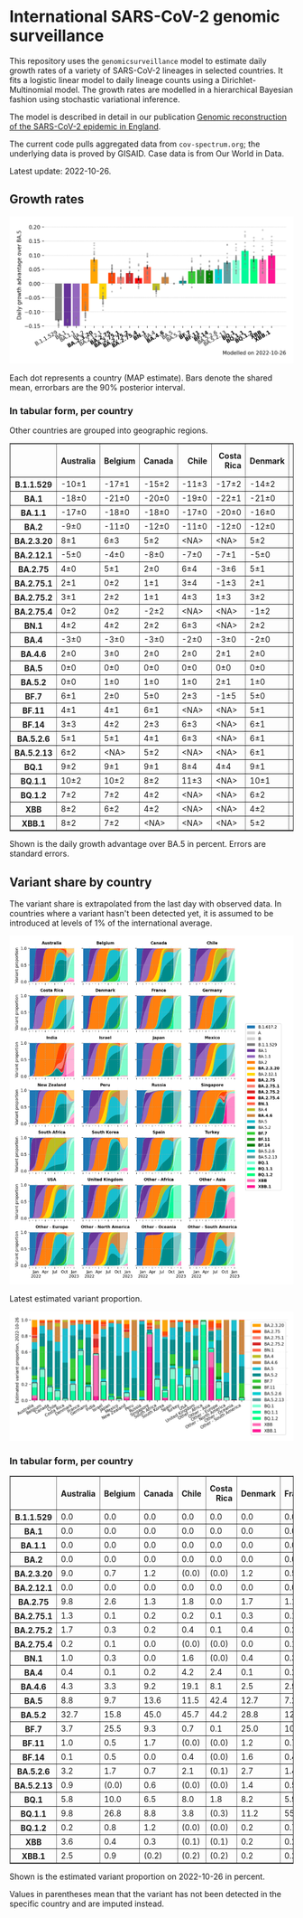 # International SARS-CoV-2 genomic surveillance

This repository uses the `genomicsurveillance` model to estimate daily growth rates of a variety of SARS-CoV-2 lineages in selected countries. It fits a logistic linear model to daily lineage counts using a Dirichlet-Multinomial model. The growth rates are modelled in a hierarchical Bayesian fashion using stochastic variational inference. 

The model is described in detail in our publication [Genomic reconstruction of the SARS-CoV-2 epidemic in England](https://www.nature.com/articles/s41586-021-04069-y).

The current code pulls aggregated data from `cov-spectrum.org`; the underlying data is proved by GISAID. Case data is from Our World in Data.

Latest update: 2022-10-26.

## Growth rates
![Growth rates](plots/growth-rate-latest.png)

Each dot represents a country (MAP estimate). Bars denote the shared mean, errorbars are the 90% posterior interval.

### In tabular form, per country

Other countries are grouped into geographic regions.

<small><table border="1" class="dataframe">
  <thead>
    <tr style="text-align: right;">
      <th></th>
      <th>Australia</th>
      <th>Belgium</th>
      <th>Canada</th>
      <th>Chile</th>
      <th>Costa Rica</th>
      <th>Denmark</th>
      <th>France</th>
      <th>Germany</th>
      <th>India</th>
      <th>Israel</th>
      <th>Japan</th>
      <th>Mexico</th>
      <th>New Zealand</th>
      <th>Peru</th>
      <th>Russia</th>
      <th>Singapore</th>
      <th>South Africa</th>
      <th>South Korea</th>
      <th>Spain</th>
      <th>Turkey</th>
      <th>USA</th>
      <th>United Kingdom</th>
      <th>Other - Africa</th>
      <th>Other - Asia</th>
      <th>Other - Europe</th>
      <th>Other - North America</th>
      <th>Other - Oceania</th>
      <th>Other - South America</th>
    </tr>
  </thead>
  <tbody>
    <tr>
      <th>B.1.1.529</th>
      <td>-10±1</td>
      <td>-17±1</td>
      <td>-15±2</td>
      <td>-11±3</td>
      <td>-17±2</td>
      <td>-14±2</td>
      <td>-11±1</td>
      <td>-15±1</td>
      <td>-3±0</td>
      <td>-17±2</td>
      <td>-15±3</td>
      <td>-14±3</td>
      <td>-12±2</td>
      <td>-16±3</td>
      <td>-12±1</td>
      <td>-5±2</td>
      <td>-13±1</td>
      <td>-9±4</td>
      <td>-15±2</td>
      <td>-18±1</td>
      <td>-14±1</td>
      <td>-17±1</td>
      <td>-8±1</td>
      <td>-8±1</td>
      <td>-15±1</td>
      <td>-19±1</td>
      <td>&lt;NA&gt;</td>
      <td>-11±1</td>
    </tr>
    <tr>
      <th>BA.1</th>
      <td>-18±0</td>
      <td>-21±0</td>
      <td>-20±0</td>
      <td>-19±0</td>
      <td>-22±1</td>
      <td>-21±0</td>
      <td>-18±0</td>
      <td>-21±0</td>
      <td>-14±1</td>
      <td>-22±0</td>
      <td>-21±0</td>
      <td>-19±0</td>
      <td>-24±1</td>
      <td>-22±0</td>
      <td>-18±0</td>
      <td>-16±1</td>
      <td>-15±0</td>
      <td>-20±1</td>
      <td>-19±0</td>
      <td>-20±0</td>
      <td>-22±0</td>
      <td>-22±0</td>
      <td>-15±0</td>
      <td>-13±0</td>
      <td>-19±0</td>
      <td>-20±0</td>
      <td>-13±2</td>
      <td>-18±0</td>
    </tr>
    <tr>
      <th>BA.1.1</th>
      <td>-17±0</td>
      <td>-18±0</td>
      <td>-18±0</td>
      <td>-17±0</td>
      <td>-20±0</td>
      <td>-16±0</td>
      <td>-16±0</td>
      <td>-18±0</td>
      <td>-12±0</td>
      <td>-19±0</td>
      <td>-18±0</td>
      <td>-18±0</td>
      <td>-14±0</td>
      <td>-21±0</td>
      <td>-18±0</td>
      <td>-9±0</td>
      <td>-13±0</td>
      <td>-16±0</td>
      <td>-17±0</td>
      <td>-16±0</td>
      <td>-19±0</td>
      <td>-18±0</td>
      <td>-14±0</td>
      <td>-12±0</td>
      <td>-16±0</td>
      <td>-18±0</td>
      <td>-16±3</td>
      <td>-17±0</td>
    </tr>
    <tr>
      <th>BA.2</th>
      <td>-9±0</td>
      <td>-11±0</td>
      <td>-12±0</td>
      <td>-11±0</td>
      <td>-12±0</td>
      <td>-12±0</td>
      <td>-8±0</td>
      <td>-11±0</td>
      <td>-4±0</td>
      <td>-11±0</td>
      <td>-10±0</td>
      <td>-11±0</td>
      <td>-9±0</td>
      <td>-13±0</td>
      <td>-12±0</td>
      <td>-4±0</td>
      <td>-8±0</td>
      <td>-9±0</td>
      <td>-9±0</td>
      <td>-8±0</td>
      <td>-11±0</td>
      <td>-11±0</td>
      <td>-7±0</td>
      <td>-7±0</td>
      <td>-10±0</td>
      <td>-11±0</td>
      <td>-13±2</td>
      <td>-10±0</td>
    </tr>
    <tr>
      <th>BA.2.3.20</th>
      <td>8±1</td>
      <td>6±3</td>
      <td>5±2</td>
      <td>&lt;NA&gt;</td>
      <td>&lt;NA&gt;</td>
      <td>5±2</td>
      <td>11±2</td>
      <td>9±2</td>
      <td>14±3</td>
      <td>5±2</td>
      <td>8±2</td>
      <td>&lt;NA&gt;</td>
      <td>8±3</td>
      <td>&lt;NA&gt;</td>
      <td>&lt;NA&gt;</td>
      <td>10±2</td>
      <td>&lt;NA&gt;</td>
      <td>11±2</td>
      <td>10±3</td>
      <td>4±3</td>
      <td>7±2</td>
      <td>5±2</td>
      <td>&lt;NA&gt;</td>
      <td>14±2</td>
      <td>12±2</td>
      <td>&lt;NA&gt;</td>
      <td>&lt;NA&gt;</td>
      <td>&lt;NA&gt;</td>
    </tr>
    <tr>
      <th>BA.2.12.1</th>
      <td>-5±0</td>
      <td>-4±0</td>
      <td>-8±0</td>
      <td>-7±0</td>
      <td>-7±1</td>
      <td>-5±0</td>
      <td>-3±0</td>
      <td>-5±0</td>
      <td>-5±0</td>
      <td>-6±0</td>
      <td>-7±0</td>
      <td>-7±0</td>
      <td>-6±0</td>
      <td>-9±0</td>
      <td>-7±3</td>
      <td>-2±0</td>
      <td>-1±1</td>
      <td>-5±0</td>
      <td>-4±0</td>
      <td>-5±1</td>
      <td>-7±0</td>
      <td>-5±0</td>
      <td>-6±1</td>
      <td>-4±0</td>
      <td>-4±0</td>
      <td>-7±1</td>
      <td>-7±4</td>
      <td>-6±0</td>
    </tr>
    <tr>
      <th>BA.2.75</th>
      <td>4±0</td>
      <td>5±1</td>
      <td>2±0</td>
      <td>6±4</td>
      <td>-3±6</td>
      <td>5±1</td>
      <td>5±1</td>
      <td>5±1</td>
      <td>4±0</td>
      <td>4±1</td>
      <td>3±1</td>
      <td>0±6</td>
      <td>3±1</td>
      <td>1±3</td>
      <td>3±2</td>
      <td>5±1</td>
      <td>1±3</td>
      <td>5±1</td>
      <td>6±2</td>
      <td>4±2</td>
      <td>4±0</td>
      <td>5±0</td>
      <td>6±5</td>
      <td>6±0</td>
      <td>7±1</td>
      <td>0±5</td>
      <td>&lt;NA&gt;</td>
      <td>5±3</td>
    </tr>
    <tr>
      <th>BA.2.75.1</th>
      <td>2±1</td>
      <td>0±2</td>
      <td>1±1</td>
      <td>3±4</td>
      <td>-1±3</td>
      <td>2±1</td>
      <td>3±1</td>
      <td>3±1</td>
      <td>4±0</td>
      <td>3±1</td>
      <td>0±1</td>
      <td>&lt;NA&gt;</td>
      <td>2±2</td>
      <td>-2±4</td>
      <td>4±3</td>
      <td>5±1</td>
      <td>1±3</td>
      <td>3±1</td>
      <td>4±3</td>
      <td>&lt;NA&gt;</td>
      <td>2±1</td>
      <td>3±1</td>
      <td>&lt;NA&gt;</td>
      <td>5±1</td>
      <td>3±1</td>
      <td>&lt;NA&gt;</td>
      <td>&lt;NA&gt;</td>
      <td>&lt;NA&gt;</td>
    </tr>
    <tr>
      <th>BA.2.75.2</th>
      <td>3±1</td>
      <td>2±2</td>
      <td>1±1</td>
      <td>4±3</td>
      <td>1±3</td>
      <td>3±2</td>
      <td>6±2</td>
      <td>3±1</td>
      <td>7±1</td>
      <td>2±2</td>
      <td>2±2</td>
      <td>&lt;NA&gt;</td>
      <td>3±1</td>
      <td>0±3</td>
      <td>9±3</td>
      <td>6±1</td>
      <td>&lt;NA&gt;</td>
      <td>3±2</td>
      <td>6±3</td>
      <td>1±3</td>
      <td>3±1</td>
      <td>4±1</td>
      <td>&lt;NA&gt;</td>
      <td>8±2</td>
      <td>4±1</td>
      <td>&lt;NA&gt;</td>
      <td>&lt;NA&gt;</td>
      <td>&lt;NA&gt;</td>
    </tr>
    <tr>
      <th>BA.2.75.4</th>
      <td>0±2</td>
      <td>0±2</td>
      <td>-2±2</td>
      <td>&lt;NA&gt;</td>
      <td>&lt;NA&gt;</td>
      <td>-1±2</td>
      <td>6±2</td>
      <td>3±2</td>
      <td>7±1</td>
      <td>-1±2</td>
      <td>1±2</td>
      <td>&lt;NA&gt;</td>
      <td>&lt;NA&gt;</td>
      <td>&lt;NA&gt;</td>
      <td>&lt;NA&gt;</td>
      <td>7±2</td>
      <td>&lt;NA&gt;</td>
      <td>&lt;NA&gt;</td>
      <td>&lt;NA&gt;</td>
      <td>&lt;NA&gt;</td>
      <td>1±2</td>
      <td>0±2</td>
      <td>&lt;NA&gt;</td>
      <td>&lt;NA&gt;</td>
      <td>5±2</td>
      <td>&lt;NA&gt;</td>
      <td>&lt;NA&gt;</td>
      <td>&lt;NA&gt;</td>
    </tr>
    <tr>
      <th>BN.1</th>
      <td>4±2</td>
      <td>4±2</td>
      <td>2±2</td>
      <td>6±3</td>
      <td>&lt;NA&gt;</td>
      <td>2±2</td>
      <td>10±2</td>
      <td>6±2</td>
      <td>10±1</td>
      <td>4±2</td>
      <td>6±2</td>
      <td>&lt;NA&gt;</td>
      <td>5±2</td>
      <td>&lt;NA&gt;</td>
      <td>&lt;NA&gt;</td>
      <td>10±2</td>
      <td>&lt;NA&gt;</td>
      <td>8±2</td>
      <td>&lt;NA&gt;</td>
      <td>2±2</td>
      <td>3±2</td>
      <td>4±2</td>
      <td>&lt;NA&gt;</td>
      <td>11±2</td>
      <td>7±2</td>
      <td>&lt;NA&gt;</td>
      <td>&lt;NA&gt;</td>
      <td>&lt;NA&gt;</td>
    </tr>
    <tr>
      <th>BA.4</th>
      <td>-3±0</td>
      <td>-3±0</td>
      <td>-3±0</td>
      <td>-2±0</td>
      <td>-3±0</td>
      <td>-2±0</td>
      <td>-1±0</td>
      <td>-2±0</td>
      <td>-3±1</td>
      <td>-2±0</td>
      <td>-4±0</td>
      <td>-2±0</td>
      <td>-3±0</td>
      <td>-3±0</td>
      <td>-4±2</td>
      <td>-1±0</td>
      <td>-2±0</td>
      <td>-3±0</td>
      <td>-1±0</td>
      <td>-2±1</td>
      <td>-2±0</td>
      <td>-2±0</td>
      <td>-3±0</td>
      <td>-2±0</td>
      <td>-2±0</td>
      <td>-2±1</td>
      <td>-3±6</td>
      <td>-2±0</td>
    </tr>
    <tr>
      <th>BA.4.6</th>
      <td>2±0</td>
      <td>3±0</td>
      <td>2±0</td>
      <td>2±0</td>
      <td>2±1</td>
      <td>2±0</td>
      <td>3±0</td>
      <td>3±0</td>
      <td>3±2</td>
      <td>3±1</td>
      <td>1±1</td>
      <td>2±1</td>
      <td>2±1</td>
      <td>3±0</td>
      <td>1±3</td>
      <td>3±2</td>
      <td>0±0</td>
      <td>1±1</td>
      <td>4±0</td>
      <td>2±3</td>
      <td>2±0</td>
      <td>2±0</td>
      <td>0±1</td>
      <td>4±1</td>
      <td>3±0</td>
      <td>3±1</td>
      <td>&lt;NA&gt;</td>
      <td>3±0</td>
    </tr>
    <tr>
      <th>BA.5</th>
      <td>0±0</td>
      <td>0±0</td>
      <td>0±0</td>
      <td>0±0</td>
      <td>0±0</td>
      <td>0±0</td>
      <td>0±0</td>
      <td>0±0</td>
      <td>0±0</td>
      <td>0±0</td>
      <td>0±0</td>
      <td>0±0</td>
      <td>0±0</td>
      <td>0±0</td>
      <td>0±0</td>
      <td>0±0</td>
      <td>0±0</td>
      <td>0±0</td>
      <td>0±0</td>
      <td>0±0</td>
      <td>0±0</td>
      <td>0±0</td>
      <td>0±0</td>
      <td>0±0</td>
      <td>0±0</td>
      <td>0±0</td>
      <td>0±0</td>
      <td>0±0</td>
    </tr>
    <tr>
      <th>BA.5.2</th>
      <td>0±0</td>
      <td>1±0</td>
      <td>1±0</td>
      <td>1±0</td>
      <td>2±1</td>
      <td>1±0</td>
      <td>1±0</td>
      <td>2±0</td>
      <td>0±0</td>
      <td>1±0</td>
      <td>2±0</td>
      <td>1±0</td>
      <td>0±0</td>
      <td>1±0</td>
      <td>2±0</td>
      <td>1±0</td>
      <td>0±0</td>
      <td>2±0</td>
      <td>1±0</td>
      <td>1±0</td>
      <td>1±0</td>
      <td>1±0</td>
      <td>0±0</td>
      <td>1±0</td>
      <td>1±0</td>
      <td>0±1</td>
      <td>2±1</td>
      <td>0±0</td>
    </tr>
    <tr>
      <th>BF.7</th>
      <td>6±1</td>
      <td>2±0</td>
      <td>5±0</td>
      <td>2±3</td>
      <td>-1±5</td>
      <td>5±0</td>
      <td>5±0</td>
      <td>5±0</td>
      <td>4±4</td>
      <td>5±0</td>
      <td>5±1</td>
      <td>2±3</td>
      <td>4±2</td>
      <td>3±4</td>
      <td>5±1</td>
      <td>8±5</td>
      <td>0±2</td>
      <td>8±2</td>
      <td>5±1</td>
      <td>3±3</td>
      <td>5±0</td>
      <td>5±0</td>
      <td>9±2</td>
      <td>8±2</td>
      <td>5±0</td>
      <td>-1±5</td>
      <td>&lt;NA&gt;</td>
      <td>6±1</td>
    </tr>
    <tr>
      <th>BF.11</th>
      <td>4±1</td>
      <td>4±1</td>
      <td>6±1</td>
      <td>&lt;NA&gt;</td>
      <td>&lt;NA&gt;</td>
      <td>5±1</td>
      <td>6±1</td>
      <td>4±1</td>
      <td>&lt;NA&gt;</td>
      <td>3±1</td>
      <td>4±2</td>
      <td>4±3</td>
      <td>5±3</td>
      <td>&lt;NA&gt;</td>
      <td>7±3</td>
      <td>10±2</td>
      <td>&lt;NA&gt;</td>
      <td>5±2</td>
      <td>5±1</td>
      <td>1±3</td>
      <td>4±1</td>
      <td>3±0</td>
      <td>&lt;NA&gt;</td>
      <td>10±3</td>
      <td>4±1</td>
      <td>&lt;NA&gt;</td>
      <td>&lt;NA&gt;</td>
      <td>3±3</td>
    </tr>
    <tr>
      <th>BF.14</th>
      <td>3±3</td>
      <td>4±2</td>
      <td>2±3</td>
      <td>6±3</td>
      <td>&lt;NA&gt;</td>
      <td>6±1</td>
      <td>5±2</td>
      <td>6±1</td>
      <td>8±3</td>
      <td>1±3</td>
      <td>4±3</td>
      <td>3±3</td>
      <td>&lt;NA&gt;</td>
      <td>&lt;NA&gt;</td>
      <td>&lt;NA&gt;</td>
      <td>&lt;NA&gt;</td>
      <td>4±3</td>
      <td>8±3</td>
      <td>8±3</td>
      <td>2±3</td>
      <td>5±1</td>
      <td>6±1</td>
      <td>&lt;NA&gt;</td>
      <td>&lt;NA&gt;</td>
      <td>4±0</td>
      <td>&lt;NA&gt;</td>
      <td>&lt;NA&gt;</td>
      <td>3±3</td>
    </tr>
    <tr>
      <th>BA.5.2.6</th>
      <td>5±1</td>
      <td>5±1</td>
      <td>4±1</td>
      <td>6±3</td>
      <td>&lt;NA&gt;</td>
      <td>6±1</td>
      <td>5±1</td>
      <td>5±1</td>
      <td>3±2</td>
      <td>5±1</td>
      <td>5±1</td>
      <td>2±4</td>
      <td>6±3</td>
      <td>&lt;NA&gt;</td>
      <td>4±1</td>
      <td>8±2</td>
      <td>2±1</td>
      <td>5±1</td>
      <td>8±3</td>
      <td>6±1</td>
      <td>4±0</td>
      <td>5±0</td>
      <td>6±2</td>
      <td>6±0</td>
      <td>5±1</td>
      <td>&lt;NA&gt;</td>
      <td>&lt;NA&gt;</td>
      <td>&lt;NA&gt;</td>
    </tr>
    <tr>
      <th>BA.5.2.13</th>
      <td>6±2</td>
      <td>&lt;NA&gt;</td>
      <td>5±2</td>
      <td>&lt;NA&gt;</td>
      <td>&lt;NA&gt;</td>
      <td>6±1</td>
      <td>11±2</td>
      <td>6±1</td>
      <td>&lt;NA&gt;</td>
      <td>&lt;NA&gt;</td>
      <td>&lt;NA&gt;</td>
      <td>&lt;NA&gt;</td>
      <td>&lt;NA&gt;</td>
      <td>&lt;NA&gt;</td>
      <td>&lt;NA&gt;</td>
      <td>14±2</td>
      <td>7±2</td>
      <td>&lt;NA&gt;</td>
      <td>9±2</td>
      <td>4±2</td>
      <td>5±1</td>
      <td>5±1</td>
      <td>&lt;NA&gt;</td>
      <td>14±2</td>
      <td>7±1</td>
      <td>&lt;NA&gt;</td>
      <td>&lt;NA&gt;</td>
      <td>&lt;NA&gt;</td>
    </tr>
    <tr>
      <th>BQ.1</th>
      <td>9±2</td>
      <td>9±1</td>
      <td>9±1</td>
      <td>8±4</td>
      <td>4±4</td>
      <td>9±1</td>
      <td>9±1</td>
      <td>10±1</td>
      <td>12±4</td>
      <td>7±3</td>
      <td>7±3</td>
      <td>5±4</td>
      <td>6±3</td>
      <td>&lt;NA&gt;</td>
      <td>&lt;NA&gt;</td>
      <td>14±4</td>
      <td>7±4</td>
      <td>9±4</td>
      <td>10±2</td>
      <td>4±4</td>
      <td>9±1</td>
      <td>9±1</td>
      <td>10±2</td>
      <td>13±3</td>
      <td>9±1</td>
      <td>4±4</td>
      <td>&lt;NA&gt;</td>
      <td>5±4</td>
    </tr>
    <tr>
      <th>BQ.1.1</th>
      <td>10±2</td>
      <td>10±2</td>
      <td>8±2</td>
      <td>11±3</td>
      <td>&lt;NA&gt;</td>
      <td>10±1</td>
      <td>11±1</td>
      <td>12±2</td>
      <td>&lt;NA&gt;</td>
      <td>9±2</td>
      <td>10±3</td>
      <td>&lt;NA&gt;</td>
      <td>&lt;NA&gt;</td>
      <td>&lt;NA&gt;</td>
      <td>&lt;NA&gt;</td>
      <td>17±3</td>
      <td>10±3</td>
      <td>13±3</td>
      <td>14±2</td>
      <td>7±3</td>
      <td>11±1</td>
      <td>10±1</td>
      <td>17±1</td>
      <td>18±3</td>
      <td>12±1</td>
      <td>&lt;NA&gt;</td>
      <td>&lt;NA&gt;</td>
      <td>9±3</td>
    </tr>
    <tr>
      <th>BQ.1.2</th>
      <td>7±2</td>
      <td>7±2</td>
      <td>4±2</td>
      <td>&lt;NA&gt;</td>
      <td>&lt;NA&gt;</td>
      <td>6±2</td>
      <td>13±2</td>
      <td>9±2</td>
      <td>&lt;NA&gt;</td>
      <td>6±2</td>
      <td>&lt;NA&gt;</td>
      <td>&lt;NA&gt;</td>
      <td>&lt;NA&gt;</td>
      <td>&lt;NA&gt;</td>
      <td>&lt;NA&gt;</td>
      <td>15±3</td>
      <td>&lt;NA&gt;</td>
      <td>&lt;NA&gt;</td>
      <td>&lt;NA&gt;</td>
      <td>5±2</td>
      <td>8±2</td>
      <td>6±2</td>
      <td>16±2</td>
      <td>&lt;NA&gt;</td>
      <td>11±2</td>
      <td>&lt;NA&gt;</td>
      <td>&lt;NA&gt;</td>
      <td>&lt;NA&gt;</td>
    </tr>
    <tr>
      <th>XBB</th>
      <td>8±2</td>
      <td>6±2</td>
      <td>4±2</td>
      <td>&lt;NA&gt;</td>
      <td>&lt;NA&gt;</td>
      <td>4±2</td>
      <td>12±2</td>
      <td>7±2</td>
      <td>13±1</td>
      <td>4±2</td>
      <td>6±2</td>
      <td>&lt;NA&gt;</td>
      <td>7±2</td>
      <td>&lt;NA&gt;</td>
      <td>&lt;NA&gt;</td>
      <td>16±2</td>
      <td>&lt;NA&gt;</td>
      <td>10±2</td>
      <td>&lt;NA&gt;</td>
      <td>&lt;NA&gt;</td>
      <td>5±2</td>
      <td>4±2</td>
      <td>&lt;NA&gt;</td>
      <td>19±2</td>
      <td>10±2</td>
      <td>&lt;NA&gt;</td>
      <td>&lt;NA&gt;</td>
      <td>&lt;NA&gt;</td>
    </tr>
    <tr>
      <th>XBB.1</th>
      <td>8±2</td>
      <td>7±2</td>
      <td>&lt;NA&gt;</td>
      <td>&lt;NA&gt;</td>
      <td>&lt;NA&gt;</td>
      <td>5±2</td>
      <td>14±2</td>
      <td>10±2</td>
      <td>15±2</td>
      <td>6±2</td>
      <td>8±2</td>
      <td>&lt;NA&gt;</td>
      <td>10±2</td>
      <td>&lt;NA&gt;</td>
      <td>&lt;NA&gt;</td>
      <td>17±1</td>
      <td>&lt;NA&gt;</td>
      <td>12±2</td>
      <td>&lt;NA&gt;</td>
      <td>&lt;NA&gt;</td>
      <td>6±2</td>
      <td>5±2</td>
      <td>&lt;NA&gt;</td>
      <td>14±1</td>
      <td>11±2</td>
      <td>&lt;NA&gt;</td>
      <td>&lt;NA&gt;</td>
      <td>&lt;NA&gt;</td>
    </tr>
  </tbody>
</table></small>

Shown is the daily growth advantage over BA.5 in percent. Errors are standard errors.

## Variant share by country

The variant share is extrapolated from the last day with observed data. In countries where a variant hasn't been detected yet, it is assumed to be introduced at levels of 1% of the international average. 

![Variant share by country](plots/variant-share-latest.png)

Latest estimated variant proportion.

![Variant share by country](plots/variant-share-bar.png)

### In tabular form, per country

<small><table border="1" class="dataframe">
  <thead>
    <tr style="text-align: right;">
      <th></th>
      <th>Australia</th>
      <th>Belgium</th>
      <th>Canada</th>
      <th>Chile</th>
      <th>Costa Rica</th>
      <th>Denmark</th>
      <th>France</th>
      <th>Germany</th>
      <th>India</th>
      <th>Israel</th>
      <th>Japan</th>
      <th>Mexico</th>
      <th>New Zealand</th>
      <th>Peru</th>
      <th>Russia</th>
      <th>Singapore</th>
      <th>South Africa</th>
      <th>South Korea</th>
      <th>Spain</th>
      <th>Turkey</th>
      <th>USA</th>
      <th>United Kingdom</th>
      <th>Other - Africa</th>
      <th>Other - Asia</th>
      <th>Other - Europe</th>
      <th>Other - North America</th>
      <th>Other - Oceania</th>
      <th>Other - South America</th>
    </tr>
  </thead>
  <tbody>
    <tr>
      <th>B.1.1.529</th>
      <td>0.0</td>
      <td>0.0</td>
      <td>0.0</td>
      <td>0.0</td>
      <td>0.0</td>
      <td>0.0</td>
      <td>0.0</td>
      <td>0.0</td>
      <td>0.0</td>
      <td>0.0</td>
      <td>0.0</td>
      <td>0.0</td>
      <td>0.0</td>
      <td>0.0</td>
      <td>0.0</td>
      <td>0.0</td>
      <td>0.0</td>
      <td>0.0</td>
      <td>0.0</td>
      <td>0.0</td>
      <td>0.0</td>
      <td>0.0</td>
      <td>0.0</td>
      <td>0.0</td>
      <td>0.0</td>
      <td>0.0</td>
      <td>(0.0)</td>
      <td>0.0</td>
    </tr>
    <tr>
      <th>BA.1</th>
      <td>0.0</td>
      <td>0.0</td>
      <td>0.0</td>
      <td>0.0</td>
      <td>0.0</td>
      <td>0.0</td>
      <td>0.0</td>
      <td>0.0</td>
      <td>0.0</td>
      <td>0.0</td>
      <td>0.0</td>
      <td>0.0</td>
      <td>0.0</td>
      <td>0.0</td>
      <td>0.0</td>
      <td>0.0</td>
      <td>0.0</td>
      <td>0.0</td>
      <td>0.0</td>
      <td>0.0</td>
      <td>0.0</td>
      <td>0.0</td>
      <td>0.0</td>
      <td>0.0</td>
      <td>0.0</td>
      <td>0.0</td>
      <td>0.0</td>
      <td>0.0</td>
    </tr>
    <tr>
      <th>BA.1.1</th>
      <td>0.0</td>
      <td>0.0</td>
      <td>0.0</td>
      <td>0.0</td>
      <td>0.0</td>
      <td>0.0</td>
      <td>0.0</td>
      <td>0.0</td>
      <td>0.0</td>
      <td>0.0</td>
      <td>0.0</td>
      <td>0.0</td>
      <td>0.0</td>
      <td>0.0</td>
      <td>0.0</td>
      <td>0.0</td>
      <td>0.0</td>
      <td>0.0</td>
      <td>0.0</td>
      <td>0.0</td>
      <td>0.0</td>
      <td>0.0</td>
      <td>0.0</td>
      <td>0.0</td>
      <td>0.0</td>
      <td>0.0</td>
      <td>0.0</td>
      <td>0.0</td>
    </tr>
    <tr>
      <th>BA.2</th>
      <td>0.0</td>
      <td>0.0</td>
      <td>0.0</td>
      <td>0.0</td>
      <td>0.0</td>
      <td>0.0</td>
      <td>0.0</td>
      <td>0.0</td>
      <td>0.0</td>
      <td>0.0</td>
      <td>0.0</td>
      <td>0.0</td>
      <td>0.0</td>
      <td>0.0</td>
      <td>0.0</td>
      <td>0.0</td>
      <td>0.0</td>
      <td>0.0</td>
      <td>0.0</td>
      <td>0.0</td>
      <td>0.0</td>
      <td>0.0</td>
      <td>0.0</td>
      <td>0.0</td>
      <td>0.0</td>
      <td>0.0</td>
      <td>0.0</td>
      <td>0.0</td>
    </tr>
    <tr>
      <th>BA.2.3.20</th>
      <td>9.0</td>
      <td>0.7</td>
      <td>1.2</td>
      <td>(0.0)</td>
      <td>(0.0)</td>
      <td>1.2</td>
      <td>0.5</td>
      <td>1.2</td>
      <td>1.3</td>
      <td>2.2</td>
      <td>2.2</td>
      <td>(0.0)</td>
      <td>5.3</td>
      <td>(0.0)</td>
      <td>(0.0)</td>
      <td>3.6</td>
      <td>(0.0)</td>
      <td>14.6</td>
      <td>0.6</td>
      <td>0.5</td>
      <td>1.4</td>
      <td>0.2</td>
      <td>(0.0)</td>
      <td>1.7</td>
      <td>4.2</td>
      <td>(0.0)</td>
      <td>(0.0)</td>
      <td>(0.0)</td>
    </tr>
    <tr>
      <th>BA.2.12.1</th>
      <td>0.0</td>
      <td>0.0</td>
      <td>0.0</td>
      <td>0.0</td>
      <td>0.0</td>
      <td>0.0</td>
      <td>0.0</td>
      <td>0.0</td>
      <td>0.0</td>
      <td>0.0</td>
      <td>0.0</td>
      <td>0.0</td>
      <td>0.0</td>
      <td>0.0</td>
      <td>0.0</td>
      <td>0.0</td>
      <td>0.0</td>
      <td>0.0</td>
      <td>0.0</td>
      <td>0.0</td>
      <td>0.0</td>
      <td>0.0</td>
      <td>0.0</td>
      <td>0.0</td>
      <td>0.0</td>
      <td>0.0</td>
      <td>0.0</td>
      <td>0.0</td>
    </tr>
    <tr>
      <th>BA.2.75</th>
      <td>9.8</td>
      <td>2.6</td>
      <td>1.3</td>
      <td>1.8</td>
      <td>0.0</td>
      <td>1.7</td>
      <td>1.1</td>
      <td>1.5</td>
      <td>16.1</td>
      <td>3.6</td>
      <td>0.9</td>
      <td>0.2</td>
      <td>6.0</td>
      <td>0.3</td>
      <td>0.5</td>
      <td>3.1</td>
      <td>1.2</td>
      <td>4.9</td>
      <td>1.9</td>
      <td>1.3</td>
      <td>2.0</td>
      <td>4.1</td>
      <td>0.0</td>
      <td>7.8</td>
      <td>4.4</td>
      <td>0.5</td>
      <td>(0.1)</td>
      <td>1.3</td>
    </tr>
    <tr>
      <th>BA.2.75.1</th>
      <td>1.3</td>
      <td>0.1</td>
      <td>0.2</td>
      <td>0.2</td>
      <td>0.1</td>
      <td>0.3</td>
      <td>0.1</td>
      <td>0.1</td>
      <td>5.8</td>
      <td>0.8</td>
      <td>0.0</td>
      <td>(0.0)</td>
      <td>0.8</td>
      <td>0.0</td>
      <td>0.4</td>
      <td>1.7</td>
      <td>0.1</td>
      <td>0.5</td>
      <td>0.2</td>
      <td>(0.0)</td>
      <td>0.1</td>
      <td>0.4</td>
      <td>(0.0)</td>
      <td>0.5</td>
      <td>0.3</td>
      <td>(0.0)</td>
      <td>(0.0)</td>
      <td>(0.0)</td>
    </tr>
    <tr>
      <th>BA.2.75.2</th>
      <td>1.7</td>
      <td>0.3</td>
      <td>0.2</td>
      <td>0.4</td>
      <td>0.1</td>
      <td>0.4</td>
      <td>0.2</td>
      <td>0.1</td>
      <td>9.8</td>
      <td>0.5</td>
      <td>0.2</td>
      <td>(0.0)</td>
      <td>2.9</td>
      <td>0.0</td>
      <td>0.5</td>
      <td>1.2</td>
      <td>(0.0)</td>
      <td>0.4</td>
      <td>0.2</td>
      <td>0.1</td>
      <td>0.3</td>
      <td>0.7</td>
      <td>(0.0)</td>
      <td>0.8</td>
      <td>0.4</td>
      <td>(0.0)</td>
      <td>(0.0)</td>
      <td>(0.0)</td>
    </tr>
    <tr>
      <th>BA.2.75.4</th>
      <td>0.2</td>
      <td>0.1</td>
      <td>0.0</td>
      <td>(0.0)</td>
      <td>(0.0)</td>
      <td>0.0</td>
      <td>0.1</td>
      <td>0.0</td>
      <td>0.9</td>
      <td>0.1</td>
      <td>0.0</td>
      <td>(0.0)</td>
      <td>(0.0)</td>
      <td>(0.0)</td>
      <td>(0.0)</td>
      <td>0.1</td>
      <td>(0.0)</td>
      <td>(0.0)</td>
      <td>(0.0)</td>
      <td>(0.0)</td>
      <td>0.0</td>
      <td>0.0</td>
      <td>(0.0)</td>
      <td>(0.0)</td>
      <td>0.1</td>
      <td>(0.0)</td>
      <td>(0.0)</td>
      <td>(0.0)</td>
    </tr>
    <tr>
      <th>BN.1</th>
      <td>1.0</td>
      <td>0.3</td>
      <td>0.0</td>
      <td>1.6</td>
      <td>(0.0)</td>
      <td>0.4</td>
      <td>0.3</td>
      <td>0.5</td>
      <td>7.5</td>
      <td>1.0</td>
      <td>0.6</td>
      <td>(0.0)</td>
      <td>0.5</td>
      <td>(0.0)</td>
      <td>(0.0)</td>
      <td>2.2</td>
      <td>(0.0)</td>
      <td>0.9</td>
      <td>(0.0)</td>
      <td>0.2</td>
      <td>0.1</td>
      <td>0.6</td>
      <td>(0.0)</td>
      <td>2.7</td>
      <td>0.6</td>
      <td>(0.0)</td>
      <td>(0.0)</td>
      <td>(0.0)</td>
    </tr>
    <tr>
      <th>BA.4</th>
      <td>0.4</td>
      <td>0.1</td>
      <td>0.2</td>
      <td>4.2</td>
      <td>2.4</td>
      <td>0.1</td>
      <td>0.2</td>
      <td>0.2</td>
      <td>0.0</td>
      <td>0.4</td>
      <td>0.0</td>
      <td>1.2</td>
      <td>0.4</td>
      <td>0.7</td>
      <td>0.0</td>
      <td>0.0</td>
      <td>4.7</td>
      <td>0.0</td>
      <td>0.2</td>
      <td>0.1</td>
      <td>0.4</td>
      <td>0.3</td>
      <td>0.0</td>
      <td>0.0</td>
      <td>0.2</td>
      <td>0.6</td>
      <td>0.3</td>
      <td>0.9</td>
    </tr>
    <tr>
      <th>BA.4.6</th>
      <td>4.3</td>
      <td>3.3</td>
      <td>9.2</td>
      <td>19.1</td>
      <td>8.1</td>
      <td>2.5</td>
      <td>2.9</td>
      <td>2.1</td>
      <td>0.0</td>
      <td>2.7</td>
      <td>0.2</td>
      <td>3.4</td>
      <td>6.5</td>
      <td>37.2</td>
      <td>0.1</td>
      <td>0.0</td>
      <td>5.1</td>
      <td>0.1</td>
      <td>6.3</td>
      <td>0.3</td>
      <td>10.4</td>
      <td>4.0</td>
      <td>0.0</td>
      <td>0.4</td>
      <td>2.3</td>
      <td>64.6</td>
      <td>(0.1)</td>
      <td>40.8</td>
    </tr>
    <tr>
      <th>BA.5</th>
      <td>8.8</td>
      <td>9.7</td>
      <td>13.6</td>
      <td>11.5</td>
      <td>42.4</td>
      <td>12.7</td>
      <td>7.2</td>
      <td>16.3</td>
      <td>0.0</td>
      <td>9.6</td>
      <td>4.7</td>
      <td>39.6</td>
      <td>17.9</td>
      <td>33.9</td>
      <td>4.0</td>
      <td>0.2</td>
      <td>41.9</td>
      <td>2.3</td>
      <td>15.1</td>
      <td>6.5</td>
      <td>13.5</td>
      <td>9.1</td>
      <td>0.1</td>
      <td>0.7</td>
      <td>12.9</td>
      <td>11.2</td>
      <td>13.4</td>
      <td>14.7</td>
    </tr>
    <tr>
      <th>BA.5.2</th>
      <td>32.7</td>
      <td>15.8</td>
      <td>45.0</td>
      <td>45.7</td>
      <td>44.2</td>
      <td>28.8</td>
      <td>12.0</td>
      <td>34.5</td>
      <td>0.4</td>
      <td>40.8</td>
      <td>82.9</td>
      <td>50.8</td>
      <td>43.9</td>
      <td>26.0</td>
      <td>82.1</td>
      <td>2.4</td>
      <td>15.2</td>
      <td>59.1</td>
      <td>18.1</td>
      <td>48.9</td>
      <td>33.0</td>
      <td>17.9</td>
      <td>0.1</td>
      <td>11.1</td>
      <td>28.3</td>
      <td>18.9</td>
      <td>85.1</td>
      <td>21.1</td>
    </tr>
    <tr>
      <th>BF.7</th>
      <td>3.7</td>
      <td>25.5</td>
      <td>9.3</td>
      <td>0.7</td>
      <td>0.1</td>
      <td>25.0</td>
      <td>10.4</td>
      <td>20.5</td>
      <td>0.0</td>
      <td>10.6</td>
      <td>2.0</td>
      <td>0.8</td>
      <td>2.3</td>
      <td>0.9</td>
      <td>7.3</td>
      <td>0.0</td>
      <td>0.3</td>
      <td>2.6</td>
      <td>11.8</td>
      <td>1.6</td>
      <td>5.8</td>
      <td>8.6</td>
      <td>1.1</td>
      <td>0.7</td>
      <td>16.3</td>
      <td>0.1</td>
      <td>(0.2)</td>
      <td>17.2</td>
    </tr>
    <tr>
      <th>BF.11</th>
      <td>1.0</td>
      <td>0.5</td>
      <td>1.7</td>
      <td>(0.0)</td>
      <td>(0.0)</td>
      <td>1.2</td>
      <td>0.7</td>
      <td>1.2</td>
      <td>(0.0)</td>
      <td>0.5</td>
      <td>0.2</td>
      <td>0.9</td>
      <td>0.6</td>
      <td>(0.0)</td>
      <td>0.5</td>
      <td>0.1</td>
      <td>(0.0)</td>
      <td>0.2</td>
      <td>1.1</td>
      <td>0.2</td>
      <td>1.2</td>
      <td>3.7</td>
      <td>(0.0)</td>
      <td>0.3</td>
      <td>1.2</td>
      <td>(0.0)</td>
      <td>(0.0)</td>
      <td>0.5</td>
    </tr>
    <tr>
      <th>BF.14</th>
      <td>0.1</td>
      <td>0.5</td>
      <td>0.0</td>
      <td>0.4</td>
      <td>(0.0)</td>
      <td>1.6</td>
      <td>0.4</td>
      <td>2.4</td>
      <td>0.1</td>
      <td>0.0</td>
      <td>0.0</td>
      <td>0.6</td>
      <td>(0.0)</td>
      <td>(0.0)</td>
      <td>(0.0)</td>
      <td>(0.0)</td>
      <td>0.4</td>
      <td>0.2</td>
      <td>1.0</td>
      <td>0.2</td>
      <td>0.4</td>
      <td>0.9</td>
      <td>(0.0)</td>
      <td>(0.0)</td>
      <td>2.9</td>
      <td>(0.0)</td>
      <td>(0.0)</td>
      <td>0.3</td>
    </tr>
    <tr>
      <th>BA.5.2.6</th>
      <td>3.2</td>
      <td>1.7</td>
      <td>0.7</td>
      <td>2.1</td>
      <td>(0.1)</td>
      <td>2.7</td>
      <td>1.4</td>
      <td>2.0</td>
      <td>0.1</td>
      <td>3.5</td>
      <td>1.2</td>
      <td>0.4</td>
      <td>3.2</td>
      <td>(0.1)</td>
      <td>3.7</td>
      <td>1.3</td>
      <td>3.6</td>
      <td>1.8</td>
      <td>2.7</td>
      <td>20.9</td>
      <td>1.8</td>
      <td>4.8</td>
      <td>0.2</td>
      <td>8.0</td>
      <td>2.2</td>
      <td>(0.0)</td>
      <td>(0.1)</td>
      <td>(0.0)</td>
    </tr>
    <tr>
      <th>BA.5.2.13</th>
      <td>0.9</td>
      <td>(0.0)</td>
      <td>0.6</td>
      <td>(0.0)</td>
      <td>(0.0)</td>
      <td>1.4</td>
      <td>0.5</td>
      <td>0.4</td>
      <td>(0.0)</td>
      <td>(0.0)</td>
      <td>(0.0)</td>
      <td>(0.0)</td>
      <td>(0.0)</td>
      <td>(0.0)</td>
      <td>(0.0)</td>
      <td>0.0</td>
      <td>1.1</td>
      <td>(0.0)</td>
      <td>1.0</td>
      <td>0.3</td>
      <td>0.3</td>
      <td>4.0</td>
      <td>(0.0)</td>
      <td>0.5</td>
      <td>0.7</td>
      <td>(0.0)</td>
      <td>(0.0)</td>
      <td>(0.0)</td>
    </tr>
    <tr>
      <th>BQ.1</th>
      <td>5.8</td>
      <td>10.0</td>
      <td>6.5</td>
      <td>8.0</td>
      <td>1.8</td>
      <td>8.2</td>
      <td>5.9</td>
      <td>6.4</td>
      <td>1.9</td>
      <td>4.7</td>
      <td>0.6</td>
      <td>1.5</td>
      <td>4.7</td>
      <td>(0.1)</td>
      <td>(0.1)</td>
      <td>0.5</td>
      <td>9.4</td>
      <td>2.6</td>
      <td>13.3</td>
      <td>3.0</td>
      <td>12.6</td>
      <td>15.2</td>
      <td>4.5</td>
      <td>1.6</td>
      <td>8.1</td>
      <td>3.6</td>
      <td>(0.1)</td>
      <td>1.6</td>
    </tr>
    <tr>
      <th>BQ.1.1</th>
      <td>9.8</td>
      <td>26.8</td>
      <td>8.8</td>
      <td>3.8</td>
      <td>(0.3)</td>
      <td>11.2</td>
      <td>55.1</td>
      <td>9.5</td>
      <td>(0.1)</td>
      <td>16.0</td>
      <td>3.2</td>
      <td>(0.3)</td>
      <td>(0.2)</td>
      <td>(0.3)</td>
      <td>(0.3)</td>
      <td>1.2</td>
      <td>16.7</td>
      <td>6.6</td>
      <td>26.2</td>
      <td>13.1</td>
      <td>14.8</td>
      <td>24.3</td>
      <td>77.5</td>
      <td>3.5</td>
      <td>12.3</td>
      <td>(0.2)</td>
      <td>(0.3)</td>
      <td>1.3</td>
    </tr>
    <tr>
      <th>BQ.1.2</th>
      <td>0.2</td>
      <td>0.8</td>
      <td>1.2</td>
      <td>(0.0)</td>
      <td>(0.0)</td>
      <td>0.2</td>
      <td>0.7</td>
      <td>0.8</td>
      <td>(0.0)</td>
      <td>1.6</td>
      <td>(0.0)</td>
      <td>(0.0)</td>
      <td>(0.0)</td>
      <td>(0.0)</td>
      <td>(0.0)</td>
      <td>0.1</td>
      <td>(0.0)</td>
      <td>(0.0)</td>
      <td>(0.0)</td>
      <td>2.6</td>
      <td>1.3</td>
      <td>1.0</td>
      <td>16.3</td>
      <td>(0.0)</td>
      <td>1.1</td>
      <td>(0.0)</td>
      <td>(0.0)</td>
      <td>(0.0)</td>
    </tr>
    <tr>
      <th>XBB</th>
      <td>3.6</td>
      <td>0.4</td>
      <td>0.3</td>
      <td>(0.1)</td>
      <td>(0.1)</td>
      <td>0.2</td>
      <td>0.2</td>
      <td>0.2</td>
      <td>50.7</td>
      <td>0.4</td>
      <td>0.6</td>
      <td>(0.1)</td>
      <td>2.7</td>
      <td>(0.1)</td>
      <td>(0.1)</td>
      <td>15.4</td>
      <td>(0.1)</td>
      <td>0.8</td>
      <td>(0.1)</td>
      <td>(0.1)</td>
      <td>0.3</td>
      <td>0.1</td>
      <td>(0.0)</td>
      <td>18.5</td>
      <td>0.9</td>
      <td>(0.1)</td>
      <td>(0.1)</td>
      <td>(0.1)</td>
    </tr>
    <tr>
      <th>XBB.1</th>
      <td>2.5</td>
      <td>0.9</td>
      <td>(0.2)</td>
      <td>(0.2)</td>
      <td>(0.2)</td>
      <td>0.2</td>
      <td>0.2</td>
      <td>0.1</td>
      <td>5.1</td>
      <td>0.8</td>
      <td>0.4</td>
      <td>(0.2)</td>
      <td>1.9</td>
      <td>(0.2)</td>
      <td>(0.2)</td>
      <td>66.6</td>
      <td>(0.2)</td>
      <td>2.6</td>
      <td>(0.1)</td>
      <td>(0.1)</td>
      <td>0.3</td>
      <td>0.1</td>
      <td>(0.0)</td>
      <td>41.2</td>
      <td>0.7</td>
      <td>(0.2)</td>
      <td>(0.2)</td>
      <td>(0.2)</td>
    </tr>
  </tbody>
</table></small>

Shown is the estimated variant proportion on 2022-10-26 in percent. 

Values in parentheses mean that the variant has not been detected in the specific country and are imputed instead.
